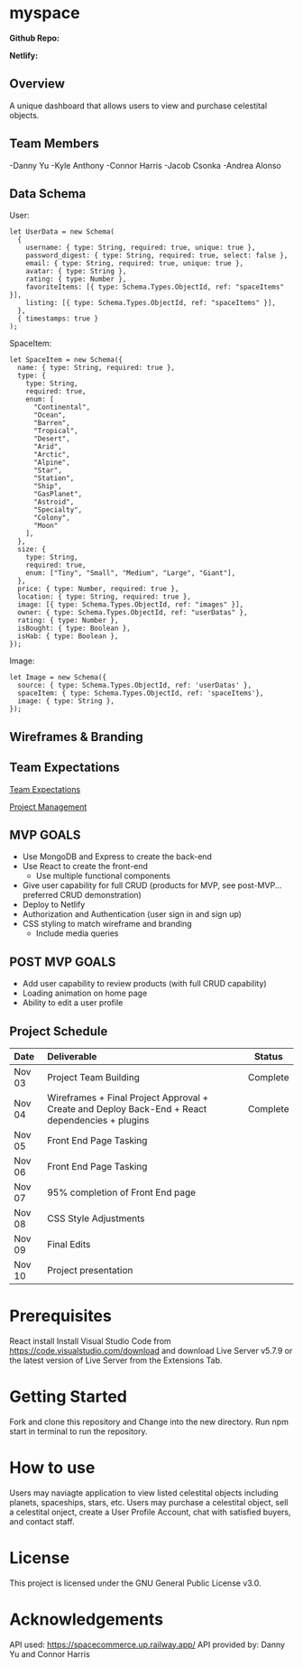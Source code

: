 # myspace

**Github Repo:** 

**Netlify:** 

## Overview
A unique dashboard that allows users to view and purchase celestital objects.

## Team Members
-Danny Yu
-Kyle Anthony
-Connor Harris
-Jacob Csonka
-Andrea Alonso

## Data Schema

User:

```
let UserData = new Schema(
  {
    username: { type: String, required: true, unique: true },
    password_digest: { type: String, required: true, select: false },
    email: { type: String, required: true, unique: true },
    avatar: { type: String },
    rating: { type: Number },
    favoriteItems: [{ type: Schema.Types.ObjectId, ref: "spaceItems" }],
    listing: [{ type: Schema.Types.ObjectId, ref: "spaceItems" }],
  },
  { timestamps: true }
);

```

SpaceItem:

```
let SpaceItem = new Schema({
  name: { type: String, required: true },
  type: {
    type: String,
    required: true,
    enum: [
      "Continental",
      "Ocean",
      "Barren",
      "Tropical",
      "Desert",
      "Arid",
      "Arctic",
      "Alpine",
      "Star",
      "Station",
      "Ship",
      "GasPlanet",
      "Astroid",
      "Specialty",
      "Colony",
      "Moon"
    ],
  },
  size: {
    type: String,
    required: true,
    enum: ["Tiny", "Small", "Medium", "Large", "Giant"],
  },
  price: { type: Number, required: true },
  location: { type: String, required: true },
  image: [{ type: Schema.Types.ObjectId, ref: "images" }],
  owner: { type: Schema.Types.ObjectId, ref: "userDatas" },
  rating: { type: Number },
  isBought: { type: Boolean },
  isHab: { type: Boolean },
});

```
Image:

```
let Image = new Schema({
  source: { type: Schema.Types.ObjectId, ref: 'userDatas' },
  spaceItem: { type: Schema.Types.ObjectId, ref: 'spaceItems'},
  image: { type: String },
});

```

## Wireframes & Branding



## Team Expectations

[Team Expectations](https://docs.google.com/document/d/1pFeWx5xNfhRX_BMKo0RtF835iyji6VnHI_Y2zRqspks/edit?usp=sharing)

[Project Management](https://trello.com/b/pEV7PxnA/myspace)

## MVP GOALS

- Use MongoDB and Express to create the back-end
- Use React to create the front-end
  - Use multiple functional components
- Give user capability for full CRUD (products for MVP, see post-MVP... preferred CRUD demonstration)
- Deploy to Netlify
- Authorization and Authentication (user sign in and sign up)
- CSS styling to match wireframe and branding
  - Include media queries

## POST MVP GOALS

- Add user capability to review products (with full CRUD capability)
- Loading animation on home page
- Ability to edit a user profile

## Project Schedule

| Date      | Deliverable                                                                                          |  Status  |
| :-------- | :--------------------------------------------------------------------------------------------------  | :------: |
| Nov 03    | Project Team Building                                                                                | Complete |
| Nov 04    | Wireframes + Final Project Approval + Create and Deploy Back-End + React dependencies + plugins      | Complete |
| Nov 05    | Front End Page Tasking                                                                               |          |
| Nov 06    | Front End Page Tasking                                                                               |          |
| Nov 07    | 95% completion of Front End page                                                                     |          |
| Nov 08    | CSS Style Adjustments                                                                                |          |
| Nov 09    | Final Edits                                                                                          |          |
| Nov 10    | Project presentation                                                                                 |          |
                                                                               























# Prerequisites
React install 
Install Visual Studio Code from https://code.visualstudio.com/download and download Live Server v5.7.9 or the latest version of Live Server from the Extensions Tab.

# Getting Started
Fork and clone this repository and Change into the new directory. Run npm start in terminal to run the repository.

# How to use
Users may naviagte application to view listed celestital objects including planets, spaceships, stars, etc. Users may purchase a celestital object, sell a celestital onject, create a User Profile Account, chat with satisfied buyers, and contact staff. 

# License
This project is licensed under the GNU General Public License v3.0.

# Acknowledgements
API used: https://spacecommerce.up.railway.app/
API provided by: Danny Yu and Connor Harris

